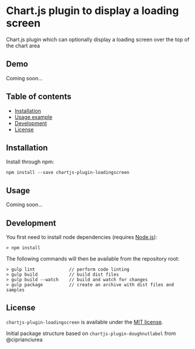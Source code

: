 # Chart.js plugin to display a loading screen

Chart.js plugin which can optionally display a loading screen over the top of the chart area

## Demo
Coming soon...

## Table of contents

- [Installation](#installation)
- [Usage example](#usage)
- [Development](#development)
- [License](#license)

## Installation
Install through npm:
```
npm install --save chartjs-plugin-loadingscreen
```

## Usage 
Coming soon...

## Development

You first need to install node dependencies (requires [Node.js](https://nodejs.org/)):

    > npm install

The following commands will then be available from the repository root:

    > gulp lint             // perform code linting
    > gulp build            // build dist files
    > gulp build --watch    // build and watch for changes
    > gulp package          // create an archive with dist files and samples

## License

`chartjs-plugin-loadingscreen` is available under the [MIT license](LICENSE).

Initial package structure based on `chartjs-plugin-doughnutlabel` from @ciprianciurea
